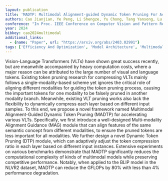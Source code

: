```yaml
---
layout: publication
title: 'MADTP: Multimodal Alignment-guided Dynamic Token Pruning For Accelerating Vision-language Transformer'
authors: Cao Jianjian, Ye Peng, Li Shengze, Yu Chong, Tang Yansong, Lu Jiwen, Chen Tao
conference: "In Proc. IEEE Conference on Computer Vision and Pattern Recognition"
year: 2024
bibkey: cao2024multimodal
additional_links:
  - {name: "Paper", url: "https://arxiv.org/abs/2403.02991"}
tags: ['Efficiency And Optimization', 'Model Architecture', 'Multimodal Models', 'Pretraining Methods', 'Pruning', 'Tools', 'Transformer']
---
```

Vision-Language Transformers (VLTs) have shown great success recently, but
are meanwhile accompanied by heavy computation costs, where a major reason can
be attributed to the large number of visual and language tokens. Existing token
pruning research for compressing VLTs mainly follows a single-modality-based
scheme yet ignores the critical role of aligning different modalities for
guiding the token pruning process, causing the important tokens for one
modality to be falsely pruned in another modality branch. Meanwhile, existing
VLT pruning works also lack the flexibility to dynamically compress each layer
based on different input samples. To this end, we propose a novel framework
named Multimodal Alignment-Guided Dynamic Token Pruning (MADTP) for
accelerating various VLTs. Specifically, we first introduce a well-designed
Multi-modality Alignment Guidance (MAG) module that can align features of the
same semantic concept from different modalities, to ensure the pruned tokens
are less important for all modalities. We further design a novel Dynamic Token
Pruning (DTP) module, which can adaptively adjust the token compression ratio
in each layer based on different input instances. Extensive experiments on
various benchmarks demonstrate that MADTP significantly reduces the
computational complexity of kinds of multimodal models while preserving
competitive performance. Notably, when applied to the BLIP model in the NLVR2
dataset, MADTP can reduce the GFLOPs by 80% with less than 4% performance
degradation.

